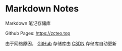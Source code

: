 # Markdown Notes

Markdown 笔记存储库

Github Pages: <https://zcteo.top>

由于网络原因， [GitHub](https://github.com/zcteo/zcteo.github.io) 存储库由 [CSDN](https://codechina.csdn.net/zcteo/github-pages.git) 存储库自动更新

